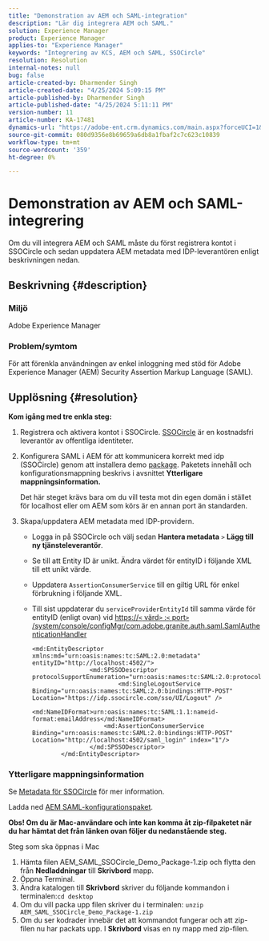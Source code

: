 ```yaml
---
title: "Demonstration av AEM och SAML-integration"
description: "Lär dig integrera AEM och SAML."
solution: Experience Manager
product: Experience Manager
applies-to: "Experience Manager"
keywords: "Integrering av KCS, AEM och SAML, SSOCircle"
resolution: Resolution
internal-notes: null
bug: false
article-created-by: Dharmender Singh
article-created-date: "4/25/2024 5:09:15 PM"
article-published-by: Dharmender Singh
article-published-date: "4/25/2024 5:11:11 PM"
version-number: 11
article-number: KA-17481
dynamics-url: "https://adobe-ent.crm.dynamics.com/main.aspx?forceUCI=1&pagetype=entityrecord&etn=knowledgearticle&id=63883085-2603-ef11-a1fe-6045bd03c412"
source-git-commit: 080d9356e8b69659a6db8a1fbaf2c7c623c10839
workflow-type: tm+mt
source-wordcount: '359'
ht-degree: 0%

---
```


# Demonstration av AEM och SAML-integrering


Om du vill integrera AEM och SAML måste du först registrera kontot i SSOCircle och sedan uppdatera AEM metadata med IDP-leverantören enligt beskrivningen nedan.

## Beskrivning {#description}


### <b>Miljö</b>

Adobe Experience Manager

### <b>Problem/symtom</b>

För att förenkla användningen av enkel inloggning med stöd för Adobe Experience Manager (AEM) Security Assertion Markup Language (SAML).


## Upplösning {#resolution}


<b>Kom igång med tre enkla steg:</b>

1. Registrera och aktivera kontot i SSOCircle. [SSOCircle](https://www.ssocircle.com/en/) är en kostnadsfri leverantör av offentliga identiteter.
2. Konfigurera SAML i AEM för att kommunicera korrekt med idp (SSOCircle) genom att installera demo [package](https://files.acrobat.com/a/preview/d0017bf5-c35a-483e-80a0-d6bfb0526299). Paketets innehåll och konfigurationsmappning beskrivs i avsnittet <b>Ytterligare mappningsinformation.</b>



   Det här steget krävs bara om du vill testa mot din egen domän i stället för localhost eller om AEM som körs är en annan port än standarden.


3. Skapa/uppdatera AEM metadata med IDP-providern.
   - Logga in på SSOCircle och välj sedan <b>Hantera metadata</b> `>`  <b>Lägg till ny tjänsteleverantör</b>.
   - Se till att Entity ID är unikt. Ändra värdet för entityID i följande XML till ett unikt värde.
   - Uppdatera `AssertionConsumerService` till en giltig URL för enkel förbrukning i följande XML.
   - Till sist uppdaterar du `serviceProviderEntityId` till samma värde för entityID (enligt ovan) vid [https://`<` värd`>` :`<` port`>` /system/console/configMgr/com.adobe.granite.auth.saml.SamlAuthenticationHandler](https://&lt;host>:&lt;port>/system/console/configMgr/com.adobe.granite.auth.saml.SamlAuthenticationHandler)



     ```
     <md:EntityDescriptor xmlns:md="urn:oasis:names:tc:SAML:2.0:metadata" entityID="http://localhost:4502/">
                     <md:SPSSODescriptor protocolSupportEnumeration="urn:oasis:names:tc:SAML:2.0:protocol">
                             <md:SingleLogoutService Binding="urn:oasis:names:tc:SAML:2.0:bindings:HTTP-POST" Location="https://idp.ssocircle.com/sso/UI/Logout" />
                             <md:NameIDFormat>urn:oasis:names:tc:SAML:1.1:nameid-format:emailAddress</md:NameIDFormat>        
                         <md:AssertionConsumerService Binding="urn:oasis:names:tc:SAML:2.0:bindings:HTTP-POST" Location="http://localhost:4502/saml_login" index="1"/>    
                     </md:SPSSODescriptor>
             </md:EntityDescriptor>
     ```








### Ytterligare mappningsinformation

Se [Metadata för SSOCircle](https://idp.ssocircle.com/) för mer information.

Ladda ned [AEM SAML-konfigurationspaket](https://acrobat.adobe.com/link/track?uri=urn%3Aaaid%3Ascds%3AUS%3Ad0017bf5-c35a-483e-80a0-d6bfb0526299).

<b>Obs! Om du är Mac-användare och inte kan komma åt zip-filpaketet när du har hämtat det från länken ovan följer du nedanstående steg. </b>

Steg som ska öppnas i Mac

1. Hämta filen AEM_SAML_SSOCircle_Demo_Package-1.zip och flytta den från <b>Nedladdningar</b> till <b>Skrivbord</b> mapp.
2. Öppna Terminal.
3. Ändra katalogen till <b>Skrivbord</b> skriver du följande kommandon i terminalen:`cd desktop`
4. Om du vill packa upp filen skriver du i terminalen: `unzip AEM_SAML_SSOCircle_Demo_Package-1.zip `
5. Om du ser kodrader innebär det att kommandot fungerar och att zip-filen nu har packats upp. I <b>Skrivbord</b> visas en ny mapp med zip-filen.



